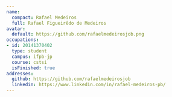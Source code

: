 ```yaml
---
name:
  compact: Rafael Medeiros
  full: Rafael Figueirêdo de Medeiros
avatar:
  default: https://github.com/rafaelmedeirosjob.png
occupations:
- id: 20141370402
  type: student
  campus: ifpb-jp
  course: cstsi
  isFinished: true
addresses:
  github: https://github.com/rafaelmedeirosjob
  linkedin: https://www.linkedin.com/in/rafael-medeiros-pb/
---
```

